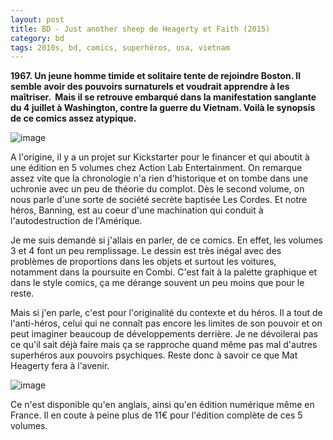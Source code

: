```yaml
---
layout: post
title: BD - Just another sheep de Heagerty et Faith (2015)
category: bd
tags: 2010s, bd, comics, superhéros, usa, vietnam
---
```

**1967. Un jeune homme timide et solitaire tente de rejoindre Boston. Il semble avoir des pouvoirs surnaturels et voudrait apprendre à les maîtriser. &nbsp;Mais il se retrouve embarqué dans la manifestation sanglante du 4 juillet à Washington, contre la guerre du Vietnam. Voilà le synopsis de ce comics assez atypique.**

![image](https://filedn.eu/llqi9IBxlYouGRXYG2xlROb/img/2017/just-another-sheep.jpg)

A l'origine, il y a un projet sur Kickstarter pour le financer et qui aboutit à une édition en 5 volumes chez Action Lab Entertainment. On remarque assez vite que la chronologie n'a rien d'historique et on tombe dans une uchronie avec un peu de théorie du complot. Dès le second volume, on nous parle d'une sorte de société secrète baptisée Les Cordes. Et notre héros, Banning, est au coeur d'une machination qui conduit à l'autodestruction de l'Amérique.

Je me suis demandé si j'allais en parler, de ce comics. En effet, les volumes 3 et 4 font un peu remplissage. Le dessin est très inégal avec des problèmes de proportions dans les objets et surtout les voitures, notamment dans la poursuite en Combi. C'est fait à la palette graphique et dans le style comics, ça me dérange souvent un peu moins que pour le reste.

Mais si j'en parle, c'est pour l'originalité du contexte et du héros. Il a tout de l'anti-héros, celui qui ne connaît pas encore les limites de son pouvoir et on peut imaginer beaucoup de développements derrière. Je ne dévoilerai pas ce qu'il sait déjà faire mais ça se rapproche quand même pas mal d'autres superhéros aux pouvoirs psychiques. Reste donc à savoir ce que&nbsp;Mat Heagerty fera à l'avenir.

![image](https://filedn.eu/llqi9IBxlYouGRXYG2xlROb/img/2017/just-another-sheep-2.jpg)

Ce n'est disponible qu'en anglais, ainsi qu'en édition numérique même en France. Il en coute à peine plus de 11€ pour l'édition complète de ces 5 volumes.
